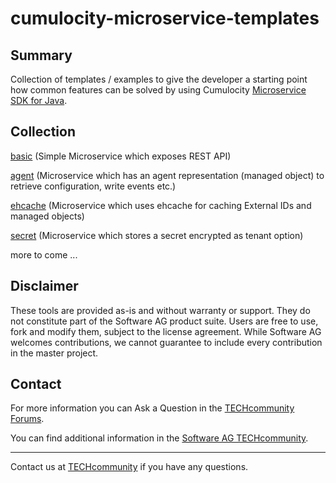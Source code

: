 # cumulocity-microservice-templates

## Summary
Collection of templates / examples to give the developer a starting point how common features can be solved by using Cumulocity [Microservice SDK for Java](https://cumulocity.com/guides/microservice-sdk/java/).

## Collection

[basic](basic/README.md) (Simple Microservice which exposes REST API)

[agent](agent/README.md) (Microservice which has an agent representation (managed object) to retrieve configuration, write events etc.)

[ehcache](ehcache/README.md) (Microservice which uses ehcache for caching External IDs and managed objects)

[secret](secret/README.md) (Microservice which stores a secret encrypted as tenant option)

more to come ...

## Disclaimer

These tools are provided as-is and without warranty or support. They do not constitute part of the Software AG product suite. Users are free to use, fork and modify them, subject to the license agreement. While Software AG welcomes contributions, we cannot guarantee to include every contribution in the master project.

## Contact

For more information you can Ask a Question in the [TECHcommunity Forums](http://tech.forums.softwareag.com/techjforum/forums/list.page?product=cumulocity).

You can find additional information in the [Software AG TECHcommunity](http://techcommunity.softwareag.com/home/-/product/name/cumulocity).

_________________
Contact us at [TECHcommunity](mailto:technologycommunity@softwareag.com?subject=Github/SoftwareAG) if you have any questions.
